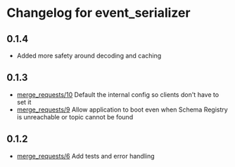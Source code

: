 # Changelog for event_serializer

## 0.1.4

* Added more safety around decoding and caching

## 0.1.3

* [merge_requests/10][10] Default the internal config so clients don't have to set it
* [merge_requests/9][9] Allow application to boot even when Schema Registry is unreachable
or topic cannot be found

[10]: https://gitlab.quiqup.com/backend/event_serializer/merge_requests/10
[9]: https://gitlab.quiqup.com/backend/event_serializer/merge_requests/9

## 0.1.2

* [merge_requests/6][6] Add tests and error handling

[6]: https://gitlab.quiqup.com/backend/event_serializer/merge_requests/6